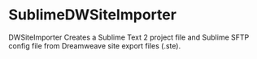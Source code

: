 SublimeDWSiteImporter
=====================

DWSiteImporter Creates a Sublime Text 2 project file and Sublime SFTP config file from Dreamweave site export files (.ste).